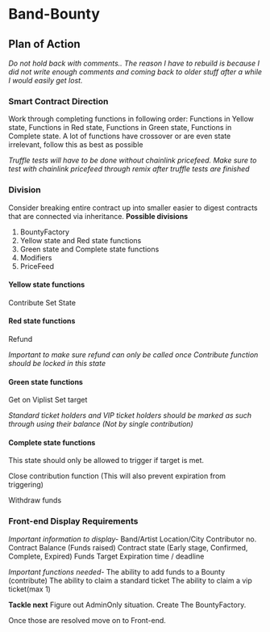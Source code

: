 # Band-Bounty

## Plan of Action
*Do not hold back with comments.. The reason I have to rebuild is because I did not write enough comments and coming back to older stuff after a while I would easily get lost.*

### Smart Contract Direction
Work through completing functions in following order:
Functions in Yellow state,
Functions in Red state,
Functions in Green state,
Functions in Complete state.
A lot of functions have crossover or are even state irrelevant, follow this as best as possible

*Truffle tests will have to be done without chainlink pricefeed.*
*Make sure to test with chainlink pricefeed through remix after truffle tests are finished*

### Division
Consider breaking entire contract up into smaller easier to digest contracts that are connected via inheritance.
**Possible divisions**
1. BountyFactory
2. Yellow state and Red state functions
3. Green state and Complete state functions
4. Modifiers
5. PriceFeed

#### Yellow state functions
Contribute
Set State


#### Red state functions
Refund

*Important to make sure refund can only be called once*
*Contribute function should be locked in this state*


#### Green state functions
Get on Viplist
Set target

*Standard ticket holders and VIP ticket holders should be marked as such through using their balance (Not by single contribution)*


#### Complete state functions
This state should only be allowed to trigger if target is met.

Close contribution function (This will also prevent expiration from triggering)

Withdraw funds 


### Front-end Display Requirements
*Important information to display-*
Band/Artist
Location/City
Contributor no.
Contract Balance (Funds raised)
Contract state (Early stage, Confirmed, Complete, Expired)
Funds Target
Expiration time / deadline

*Important functions needed-*
The ability to add funds to a Bounty (contribute)
The ability to claim a standard ticket
The ability to claim a vip ticket(max 1)




**Tackle next**
Figure out AdminOnly situation.
Create The BountyFactory.

Once those are resolved move on to Front-end.